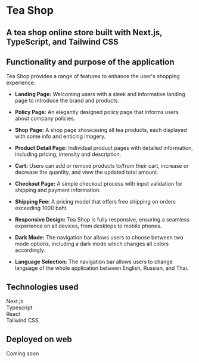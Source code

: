 # Tea Shop

<h2>A tea shop online store built with Next.js, TypeScript, and Tailwind CSS</h2>

<h2>Functionality and purpose of the application</h2>
<p>
Tea Shop provides a range of features to enhance the user's shopping experience:

- **Landing Page:** Welcoming users with a sleek and informative landing page to introduce the brand and products.

- **Policy Page:** An elegantly designed policy page that informs users about company policies.

- **Shop Page:** A shop page showcasing all tea products, each displayed with some info and enticing imagery.

- **Product Detail Page:** Individual product pages with detailed information, including pricing, intensity and description.

- **Cart:** Users can add or remove products to/from their cart, increase or decrease the quantity, and view the updated total amount.

- **Checkout Page:** A simple checkout process with input validation for shipping and payment information.

- **Shipping Fee:** A pricing model that offers free shipping on orders exceeding 1000 baht.

- **Responsive Design:** Tea Shop is fully responsive, ensuring a seamless experience on all devices, from desktops to mobile phones.

- **Dark Mode:** The navigation bar allows users to choose between two mode options, including a dark mode which changes all colors accordingly.

- **Language Selection:** The navigation bar allows users to change language of the whole application between English, Russian, and Thai.

</p>
  
<h2>Technologies used</h2>
<p>
Next.js
<br>
Typescript
<br>
React
<br>
Tailwind CSS
<br>

<h2>Deployed on web</h2>

 Coming soon

 
